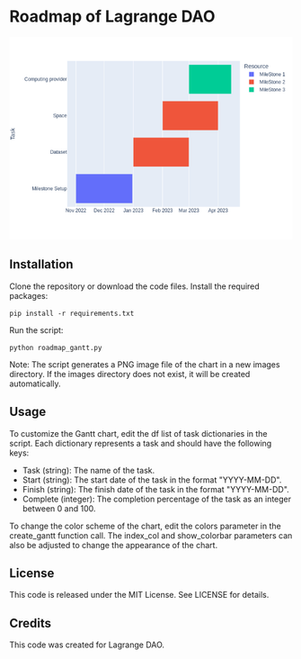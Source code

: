 # Roadmap of Lagrange DAO

![roadmap.png](images%2Froadmap.png)

## Installation

Clone the repository or download the code files.
Install the required packages:
```shell
pip install -r requirements.txt
```


Run the script:

    python roadmap_gantt.py

Note: The script generates a PNG image file of the chart in a new images directory. If the images directory does not exist, it will be created automatically.

## Usage

To customize the Gantt chart, edit the df list of task dictionaries in the script. Each dictionary represents a task and should have the following keys:

* Task (string): The name of the task.
* Start (string): The start date of the task in the format "YYYY-MM-DD".
* Finish (string): The finish date of the task in the format "YYYY-MM-DD".
* Complete (integer): The completion percentage of the task as an integer between 0 and 100.

To change the color scheme of the chart, edit the colors parameter in the create_gantt function call. The index_col and show_colorbar parameters can also be adjusted to change the appearance of the chart.

## License

This code is released under the MIT License. See LICENSE for details.

## Credits
This code was created  for Lagrange DAO.